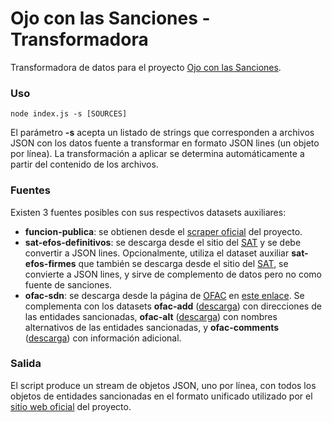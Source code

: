 # Ojo con las Sanciones - Transformadora

Transformadora de datos para el proyecto [Ojo con las Sanciones](https://ojosanciones.sociedad.info/).

### Uso

```
node index.js -s [SOURCES]
```

El parámetro **-s** acepta un listado de strings que corresponden a archivos JSON con los datos fuente a transformar en formato JSON lines (un objeto por línea). La transformación a aplicar se determina automáticamente a partir del contenido de los archivos.

### Fuentes

Existen 3 fuentes posibles con sus respectivos datasets auxiliares:

- **funcion-publica**: se obtienen desde el [scraper oficial](https://gitlab.com/anticoding/ojosanciones-scraper) del proyecto.
- **sat-efos-definitivos**: se descarga desde el sitio del [SAT](http://omawww.sat.gob.mx/cifras_sat/Documents/Definitivos.csv) y se debe convertir a JSON lines. Opcionalmente, utiliza el dataset auxiliar **sat-efos-firmes** que también se descarga desde el sitio del [SAT](http://omawww.sat.gob.mx/cifras_sat/Documents/Firmes.csv), se convierte a JSON lines, y sirve de complemento de datos pero no como fuente de sanciones.
- **ofac-sdn**: se descarga desde la página de [OFAC](https://sanctionssearch.ofac.treas.gov/) en [este enlace](https://sanctionslistservice.ofac.treas.gov/api/PublicationPreview/exports/SDN.CSV). Se complementa con los datasets **ofac-add** ([descarga](https://sanctionslistservice.ofac.treas.gov/api/PublicationPreview/exports/ADD.CSV)) con direcciones de las entidades sancionadas, **ofac-alt** ([descarga](https://sanctionslistservice.ofac.treas.gov/api/PublicationPreview/exports/ALT.CSV)) con nombres alternativos de las entidades sancionadas, y **ofac-comments** ([descarga](https://sanctionslistservice.ofac.treas.gov/api/PublicationPreview/exports/SDN_COMMENTS.CSV)) con información adicional.

### Salida

El script produce un stream de objetos JSON, uno por línea, con todos los objetos de entidades sancionadas en el formato unificado utilizado por el [sitio web oficial](https://ojosanciones.sociedad.info/) del proyecto.
